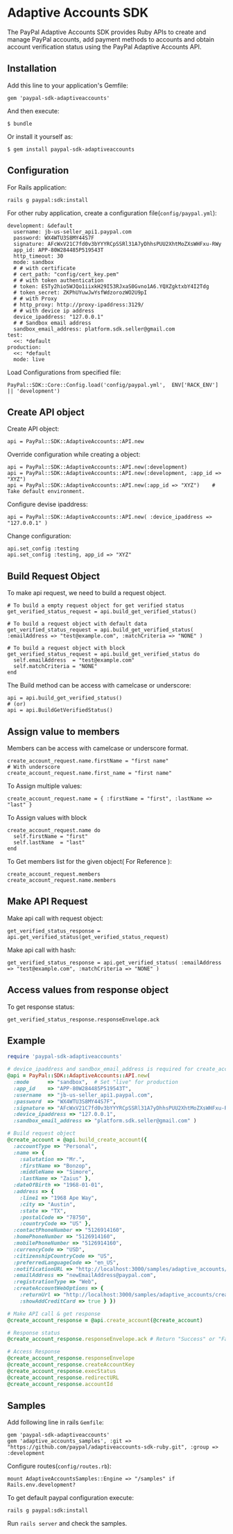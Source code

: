 # Adaptive Accounts SDK

The PayPal Adaptive Accounts SDK provides Ruby APIs to create and manage PayPal accounts, add payment methods to accounts and obtain account verification status using the PayPal Adaptive Accounts API.

## Installation

Add this line to your application's Gemfile:

    gem 'paypal-sdk-adaptiveaccounts'

And then execute:

    $ bundle

Or install it yourself as:

    $ gem install paypal-sdk-adaptiveaccounts

## Configuration

For Rails application:

    rails g paypal:sdk:install

For other ruby application, create a configuration file(`config/paypal.yml`):

    development: &default
      username: jb-us-seller_api1.paypal.com
      password: WX4WTU3S8MY44S7F
      signature: AFcWxV21C7fd0v3bYYYRCpSSRl31A7yDhhsPUU2XhtMoZXsWHFxu-RWy
      app_id: APP-80W284485P519543T
      http_timeout: 30
      mode: sandbox
      # # with certificate
      # cert_path: "config/cert_key.pem"
      # # with token authentication
      # token: ESTy2hio5WJQo1iixkH29I53RJxaS0Gvno1A6.YQXZgktxbY4I2Tdg
      # token_secret: ZKPhUYuwJwYsfWdzorozWO2U9pI
      # # with Proxy
      # http_proxy: http://proxy-ipaddress:3129/
      # # with device ip address
      device_ipaddress: "127.0.0.1"
      # # Sandbox email address
      sandbox_email_address: platform.sdk.seller@gmail.com
    test:
      <<: *default
    production:
      <<: *default
      mode: live

Load Configurations from specified file:

    PayPal::SDK::Core::Config.load('config/paypal.yml',  ENV['RACK_ENV'] || 'development')

## Create API object

Create API object:

    api = PayPal::SDK::AdaptiveAccounts::API.new

Override configuration while creating a object:

    api = PayPal::SDK::AdaptiveAccounts::API.new(:development)
    api = PayPal::SDK::AdaptiveAccounts::API.new(:development, :app_id => "XYZ")
    api = PayPal::SDK::AdaptiveAccounts::API.new(:app_id => "XYZ")    # Take default environment.

Configure devise ipaddress:

    api = PayPal::SDK::AdaptiveAccounts::API.new( :device_ipaddress => "127.0.0.1" )

Change configuration:

    api.set_config :testing
    api.set_config :testing, app_id => "XYZ"


## Build Request Object

To make api request, we need to build a request object.

    # To build a empty request object for get verified status
    get_verified_status_request = api.build_get_verified_status()

    # To build a request object with default data
    get_verified_status_request = api.build_get_verified_status( :emailAddress => "test@example.com", :matchCriteria => "NONE" )

    # To build a request object with block
    get_verified_status_request = api.build_get_verified_status do
      self.emailAddress  = "test@example.com"
      self.matchCriteria = "NONE"
    end

The Build method can be access with camelcase or underscore:

    api = api.build_get_verified_status()
    # (or)
    api = api.BuildGetVerifiedStatus()

## Assign value to members

Members can be access with camelcase or underscore format.

    create_account_request.name.firstName = "first name"
    # With underscore
    create_account_request.name.first_name = "first name"

To Assign multiple values:

    create_account_request.name = { :firstName = "first", :lastName => "last" }

To Assign values with block

    create_account_request.name do
      self.firstName = "first"
      self.lastName  = "last"
    end

To Get members list for the given object( For Reference ):

    create_account_request.members
    create_account_request.name.members

## Make API Request

Make api call with request object:

    get_verified_status_response = api.get_verified_status(get_verified_status_request)

Make api call with hash:

    get_verified_status_response = api.get_verified_status( :emailAddress => "test@example.com", :matchCriteria => "NONE" )


## Access values from response object

To get response status:

    get_verified_status_response.responseEnvelope.ack


## Example

```ruby
require 'paypal-sdk-adaptiveaccounts'

# device_ipaddress and sandbox_email_address is required for create_account.
@api = PayPal::SDK::AdaptiveAccounts::API.new(
  :mode      => "sandbox",  # Set "live" for production
  :app_id    => "APP-80W284485P519543T",
  :username  => "jb-us-seller_api1.paypal.com",
  :password  => "WX4WTU3S8MY44S7F",
  :signature => "AFcWxV21C7fd0v3bYYYRCpSSRl31A7yDhhsPUU2XhtMoZXsWHFxu-RWy",
  :device_ipaddress => "127.0.0.1",
  :sandbox_email_address => "platform.sdk.seller@gmail.com" )

# Build request object
@create_account = @api.build_create_account({
  :accountType => "Personal",
  :name => {
    :salutation => "Mr.",
    :firstName => "Bonzop",
    :middleName => "Simore",
    :lastName => "Zaius" },
  :dateOfBirth => "1968-01-01",
  :address => {
    :line1 => "1968 Ape Way",
    :city => "Austin",
    :state => "TX",
    :postalCode => "78750",
    :countryCode => "US" },
  :contactPhoneNumber => "5126914160",
  :homePhoneNumber => "5126914160",
  :mobilePhoneNumber => "5126914160",
  :currencyCode => "USD",
  :citizenshipCountryCode => "US",
  :preferredLanguageCode => "en_US",
  :notificationURL => "http://localhost:3000/samples/adaptive_accounts/ipn_notify",
  :emailAddress => "newEmailAddress@paypal.com",
  :registrationType => "Web",
  :createAccountWebOptions => {
    :returnUrl => "http://localhost:3000/samples/adaptive_accounts/create_account",
    :showAddCreditCard => true } })

# Make API call & get response
@create_account_response = @api.create_account(@create_account)

# Response status
@create_account_response.responseEnvelope.ack # Return "Success" or "Failure"

# Access Response
@create_account_response.responseEnvelope
@create_account_response.createAccountKey
@create_account_response.execStatus
@create_account_response.redirectURL
@create_account_response.accountId
```

## Samples

Add following line in rails `Gemfile`:

    gem 'paypal-sdk-adaptiveaccounts'
    gem 'adaptive_accounts_samples', :git => "https://github.com/paypal/adaptiveaccounts-sdk-ruby.git", :group => :development

Configure routes(`config/routes.rb`):

    mount AdaptiveAccountsSamples::Engine => "/samples" if Rails.env.development?

To get default paypal configuration execute:

    rails g paypal:sdk:install

Run `rails server` and check the samples.
